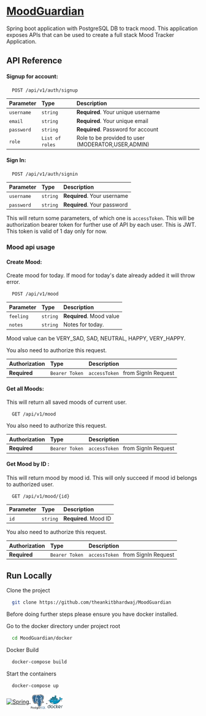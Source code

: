# [MoodGuardian](https://moodguardian-api.onrender.com/)
Spring boot application with PostgreSQL DB to track mood. 
This application exposes APIs that can be used to create a full stack Mood Tracker Application.
## API Reference

#### Signup for account:

```http
  POST /api/v1/auth/signup
```

| Parameter | Type     | Description                |
| :-------- | :------- | :------------------------- |
| `username` | `string` | **Required**. Your unique username |
| `email` | `string` | **Required**. Your unique email |
| `password` | `string` | **Required**. Password  for account |
| `role` | `List of roles` |  Role to be provided to user (MODERATOR,USER,ADMIN) |

#### Sign In:

```http
  POST /api/v1/auth/signin
```

| Parameter | Type     | Description                       |
| :-------- | :------- | :-------------------------------- |
| `username`      | `string` | **Required**. Your username |
| `password`      | `string` | **Required**. Your password |

This will return some parameters, of which one is `accessToken`. This will be authorization bearer token for further use of API by each user. This is JWT. This token is valid of 1 day only for now.

### Mood api usage

#### Create Mood:
Create mood for today. If mood for today's date already added it will throw error.

```http
  POST /api/v1/mood
```
| Parameter | Type     | Description                       |
| :-------- | :------- | :-------------------------------- |
| `feeling`      | `string` | **Required**. Mood value |
| `notes`      | `string` |  Notes for today. |

Mood value can be VERY_SAD, SAD, NEUTRAL, HAPPY, VERY_HAPPY.

You also need to authorize this request.

| Authorization | Type     | Description                       |
| :-------- | :------- | :-------------------------------- |
| **Required**      | `Bearer Token` | `accessToken ` from SignIn Request |


#### Get all Moods:
This will return all saved moods of current user.

```http
  GET /api/v1/mood
```
You also need to authorize this request.

| Authorization | Type     | Description                       |
| :-------- | :------- | :-------------------------------- |
| **Required**      | `Bearer Token` | `accessToken ` from SignIn Request |

#### Get Mood by ID :
This will return mood by mood id. This will only succeed if mood id belongs to authorized user.

```http
  GET /api/v1/mood/{id}
```

| Parameter | Type     | Description                       |
| :-------- | :------- | :-------------------------------- |
| `id`      | `string` | **Required**. Mood ID |

You also need to authorize this request.

| Authorization | Type     | Description                       |
| :-------- | :------- | :-------------------------------- |
| **Required**      | `Bearer Token` | `accessToken ` from SignIn Request |

## Run Locally

Clone the project

```bash
  git clone https://github.com/theankitbhardwaj/MoodGuardian
```


Before doing further steps please ensure you have docker installed.

Go to the docker directory under project root

```bash
  cd MoodGuardian/docker
```

Docker Build

```bash
  docker-compose build
```

Start the containers

```bash
  docker-compose up
```
<a href="https://spring.io/" target="blank">
<img align="center" src="https://www.vectorlogo.zone/logos/springio/springio-icon.svg" alt="Spring" height="40" width="40" />
</a>
<a href="https://www.postgresql.org" target="blank">
<img align="center" src="https://raw.githubusercontent.com/devicons/devicon/master/icons/postgresql/postgresql-original-wordmark.svg" alt="PostgreSQL" height="40" width="40" />
</a>
<a href="https://www.docker.com/" target="blank">
<img align="center" src="https://raw.githubusercontent.com/devicons/devicon/master/icons/docker/docker-original-wordmark.svg" alt="Docker" height="40" width="40" />
</a>

